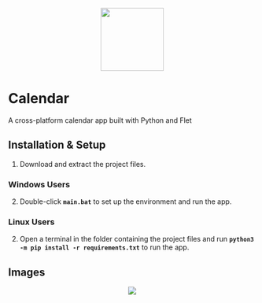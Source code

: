 <p align="center">
  <img src="https://github.com/user-attachments/assets/df97e8a6-1a4c-4888-904e-f12a02e686d1" width="128"/>
</p>

# Calendar
A cross-platform calendar app built with Python and Flet

## Installation & Setup
1. Download and extract the project files.
   
### **Windows Users**
2. Double-click **`main.bat`** to set up the environment and run the app.

### **Linux Users**
2. Open a terminal in the folder containing the project files and run **`python3 -m pip install -r requirements.txt`** to run the app.

## Images
<p align="center">
  <img src="https://github.com/user-attachments/assets/fecde1c4-59a1-48d0-ac90-a0f437fb3cf0" />
</p>
